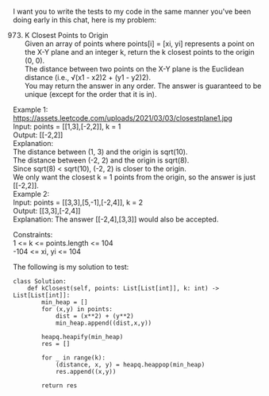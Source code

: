 I want you to write the tests to my code in the same manner you've been doing early in this chat, here is my problem:

  973. K Closest Points to Origin  
  Given an array of points where points[i] = [xi, yi] represents a point on the X-Y plane and an integer k, return the k closest points to the origin (0, 0).  
  The distance between two points on the X-Y plane is the Euclidean distance (i.e., &radic;(x1 - x2)2 + (y1 - y2)2).  
  You may return the answer in any order. The answer is guaranteed to be unique (except for the order that it is in).  
     
  Example 1:  
  https://assets.leetcode.com/uploads/2021/03/03/closestplane1.jpg  
  Input: points = [[1,3],[-2,2]], k = 1  
  Output: [[-2,2]]  
  Explanation:  
  The distance between (1, 3) and the origin is sqrt(10).  
  The distance between (-2, 2) and the origin is sqrt(8).  
  Since sqrt(8) < sqrt(10), (-2, 2) is closer to the origin.  
  We only want the closest k = 1 points from the origin, so the answer is just [[-2,2]].  
  Example 2:  
  Input: points = [[3,3],[5,-1],[-2,4]], k = 2  
  Output: [[3,3],[-2,4]]  
  Explanation: The answer [[-2,4],[3,3]] would also be accepted.  
     
  Constraints:  
  	1 <= k <= points.length <= 104  
  	-104 <= xi, yi <= 104  

The following is my solution to test:
```
class Solution:
    def kClosest(self, points: List[List[int]], k: int) -> List[List[int]]:
        min_heap = []
        for (x,y) in points:
            dist = (x**2) + (y**2)
            min_heap.append((dist,x,y))

        heapq.heapify(min_heap)
        res = []

        for _ in range(k):
            (distance, x, y) = heapq.heappop(min_heap)
            res.append((x,y))

        return res
```
